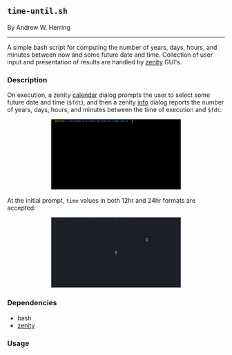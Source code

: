 
## `time-until.sh`

By Andrew W. Herring

---

A simple bash script for computing the number of years, days, hours, and minutes between now and some future date and time. Collection of user input and presentation of results are handled by [zenity](https://help.gnome.org/users/zenity/stable/) GUI's.

### Description

On execution, a zenity [calendar](https://help.gnome.org/users/zenity/stable/calendar.html.en) dialog prompts the user to select some future date and time (`$fdt`), and then a zenity [info](https://help.gnome.org/users/zenity/stable/info.html.en) dialog reports the number of years, days, hours, and minutes between the time of execution and `$fdt`:
<p style="text-align:center">
	<img alt="demonstrating time-until.sh with time given in 12hr format" src="./img/time-until-1.gif" width="300"/>
</p>

At the initial prompt, `time` values in both 12hr and 24hr formats are accepted:

<p style="text-align:center">
	<img alt="demonstrating time-until.sh with time given in 24hr format" src="./img/time-until-2.gif" width="300"/>
</p>

### Dependencies
* bash
* [zenity](https://help.gnome.org/users/zenity/)

### Usage



